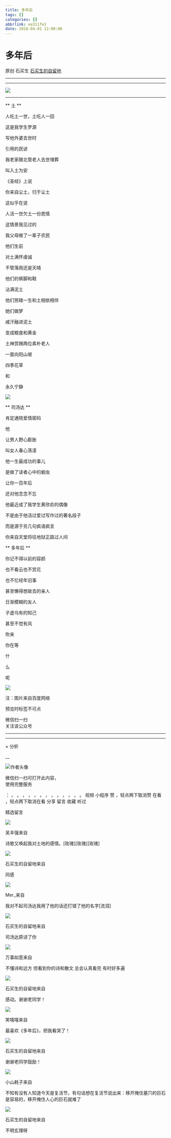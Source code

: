 ```yaml
---
title: 多年后
tags: []
categories: []
abbrlink: ee311fe1
date: 2018-04-01 12:00:00
---
```


#  多年后

原创  石买生  [ 石买生的自留地 ](javascript:void\(0\);)

__ _ _ _ _

** **

![](20180401多年后/img1.jpg)

** **  

** 土  **

人吃土一世，土吃人一回

这是我学生罗源

写他外婆去世时

引用的民谚

我老家赣北管老人去世埋葬

叫入土为安

《圣经》上说

你来自尘土，归于尘土

这似乎在说

人活一世欠土一份恩情

这情景我见过的

我父母做了一辈子农民

他们生前

对土满怀虔诚

不管落雨还是天晴

他们的裤脚和鞋

沾满泥土

他们劳碌一生和土相依相伴

她们做梦

咸汗融进泥土

变成粮食和黄金

土神赏赐两位素朴老人

一面向阳山坡

四季花草

和

永久宁静

![](20180401多年后/img2.jpg)

  

** 司汤达  **

肯定通晓爱情密码

他

让男人野心膨胀

叫女人春心荡漾

他一生最成功的事儿

是做了读者心中的蛔虫

让你一百年后

还对他念念不忘

他最近成了我学生黄欣俞的偶像

不是由于他活过爱过写作过的著名段子

而是源于另几句疯语疯言

你来自天堂将往地狱正路过人间

** 多年后  **

你记不得以前的容颜

也不看云也不赏花

也不忆经年旧事

甚至懒得想故去的亲人

日渐模糊的友人

子虚乌有的知己

甚至不觉有风

吹来

你在等

什

么

呢

  

  

![](shared/img38.jpg)

注：图片来自百度网络

预览时标签不可点

微信扫一扫  
关注该公众号





****



****



×  分析

__

![作者头像](shared/img1.png)

微信扫一扫可打开此内容，  
使用完整服务

：  ，  ，  ，  ，  ，  ，  ，  ，  ，  ，  ，  ，  。  视频  小程序  赞  ，轻点两下取消赞  在看  ，轻点两下取消在看
分享  留言  收藏  听过

精选留言

![](shared/img16.jpg)

吴丰强来自

诗歌又唤起我对土地的感情。[玫瑰][玫瑰][玫瑰]

![](shared/img4.jpg)

石买生的自留地来自

同感

![](shared/img27.jpg)

Mer_来自

我对不起司汤达我用了他的话还打错了他的名字[流泪]

![](shared/img4.jpg)

石买生的自留地来自

司汤达原谅了你

![](shared/img40.jpg)

万事如意来自

不懂诗和远方 但看到你的诗和散文 总会认真看完 有时好多遍

![](shared/img4.jpg)

石买生的自留地来自

感动。谢谢老同学！

![](shared/img41.jpg)

笑嘻嘻来自

最喜欢《多年后》，把我看哭了！

![](shared/img4.jpg)

石买生的自留地来自

谢谢老同学鼓励！

![](shared/img37.jpg)

小山耗子来自

不知有没有人知道今天是复活节，有句话想在复活节说出来：移开掩住墓穴的巨石是容易的，移开掩住人心的巨石就难了

![](shared/img4.jpg)

石买生的自留地来自

不明玄理呀

